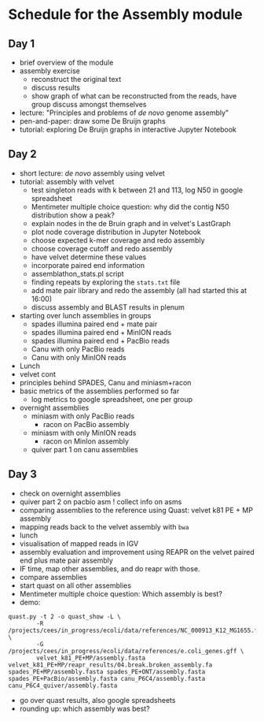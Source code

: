 Schedule for the Assembly module
================================

## Day 1

* brief overview of the module
* assembly exercise
  * reconstruct the original text
  * discuss results
  * show graph of what can be reconstructed from the reads, have group discuss amongst themselves
* lecture: "Principles and problems of *de novo* genome assembly"
* pen-and-paper: draw some De Bruijn graphs
* tutorial: exploring De Bruijn graphs in interactive Jupyter Notebook

## Day 2

* short lecture: *de novo* assembly using velvet
* tutorial: assembly with velvet
  * test singleton reads with k between 21 and 113, log N50 in google spreadsheet
  * Mentimeter multiple choice question: why did the contig N50 distribution show a peak?
  * explain nodes in the de Bruin graph and in velvet's LastGraph
  * plot node coverage distribution in Jupyter Notebook
  * choose expected k-mer coverage and redo assembly
  * choose coverage cutoff and redo assembly
  * have velvet determine these values
  * incorporate paired end information
  * assemblathon_stats.pl script
  * finding repeats by exploring the `stats.txt` file
  * add mate pair library and redo the assembly (all had started this at 16:00)
  * discuss assembly and BLAST results in plenum
* starting over lunch assemblies in groups
  * spades illumina paired end + mate pair
  * spades illumina paired end + MinION reads
  * spades illumina paired end + PacBio reads
  * Canu with only PacBio reads
  * Canu with only MinION reads
* Lunch
* velvet cont
* principles behind SPADES, Canu and miniasm+racon
* basic metrics of the assemblies performed so far
  * log metrics to google spreadsheet, one per group
* overnight assemblies
  * miniasm with only PacBio reads
    * racon on PacBio assembly
  * miniasm with only MinION reads
    * racon on MinIon assembly
  * quiver part 1 on canu assemblies
  
## Day 3
 
* check on overnight assemblies
* quiver part 2 on pacbio asm
! collect info on asms
* comparing assemblies to the reference using Quast: velvet k81 PE + MP assembly  
* mapping reads back to the velvet assembly with `bwa`
* lunch
* visualisation of mapped reads in IGV
* assembly evaluation and improvement using REAPR on the velvet paired end plus mate pair assembly
* IF time, map other assemblies, and do reapr with those.
* compare assemblies
* start quast on all other assemblies
* Mentimeter multiple choice question: Which assembly is best?
* demo:

```
quast.py -t 2 -o quast_show -L \
        -R /projects/cees/in_progress/ecoli/data/references/NC_000913_K12_MG1655.fasta \
        -G /projects/cees/in_progress/ecoli/data/references/e.coli_genes.gff \
        velvet_k81_PE+MP/assembly.fasta velvet_k81_PE+MP/reapr_results/04.break.broken_assembly.fa spades_PE+MP/assembly.fasta spades_PE+ONT/assembly.fasta spades_PE+PacBio/assembly.fasta canu_P6C4/assembly.fasta canu_P6C4_quiver/assembly.fasta
```

* go over quast results, also google spreadsheets
* rounding up: which assembly was best?